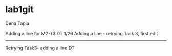 # lab1git
Dena Tapia

Adding a line for M2-T3 DT 1/26
Adding a line - retrying Task 3, first edit

*****************************************
Retrying Task3- adding a line DT
